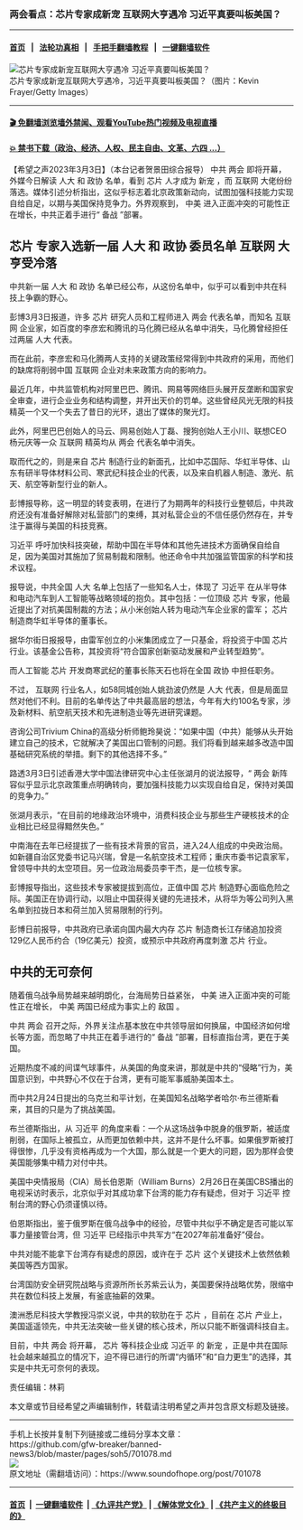 ### 两会看点：芯片专家成新宠 互联网大亨遇冷 习近平真要叫板美国？
------------------------

#### [首页](https://github.com/gfw-breaker/banned-news3/blob/master/README.md) &nbsp;&nbsp;|&nbsp;&nbsp; [法轮功真相](https://github.com/begood0513/basic/blob/master/README.md)  &nbsp;&nbsp;|&nbsp;&nbsp; [手把手翻墙教程](https://github.com/gfw-breaker/guides/wiki)  &nbsp;&nbsp;|&nbsp;&nbsp; [一键翻墙软件](https://github.com/gfw-breaker/nogfw/blob/master/README.md)  



<div><img alt="芯片专家成新宠互联网大亨遇冷 习近平真要叫板美国？" src="https://img.soundofhope.org/2023-03/1677877656009.jpg"/>
<br/><figcaption class="caption">
 芯片专家成新宠互联网大亨遇冷，习近平真要叫板美国？（图片：Kevin Frayer/Getty Images）
</figcaption></div><hr/>

#### [ 🎬  免翻墙浏览墙外禁闻、观看YouTube热门视频及电视直播](https://github.com/gfw-breaker/HelloWorld)

#### [ 💥  禁书下载（政治、经济、人权、民主自由、文革、六四 ...）](https://github.com/gfw-breaker/books/blob/master/README.md)

<div><div class="Content__Wrapper sc-1bvya0-0 elmmKw article_body" data-checkusr="" itemprop="articleBody">
 <div id="post_place_1">
 </div>
 <p class="meta-top">
  <span class="meta">
   【希望之声2023年3月3日】（本台记者贺景田综合报导）
  </span>
  中共
  <ok href="/term/34349">
   两会
  </ok>
  即将开幕，外媒今日解读
  <ok href="/term/12216">
   人大
  </ok>
  和
  <ok href="/term/35418">
   政协
  </ok>
  名单，看到
  <ok href="/term/11718">
   芯片
  </ok>
  人才成为
  <ok href="/term/845093">
   新宠
  </ok>
  ，而
  <ok href="/term/9209">
   互联网
  </ok>
  大佬纷纷落选。媒体引述分析指出，这似乎标志着北京政策新动向，试图加强科技能力实现自给自足，以期与美国保持竞争力。外界观察到，
  <ok href="/term/50782">
   中美
  </ok>
  进入正面冲突的可能性正在增长，中共正着手进行“
  <ok href="/term/112837">
   备战
  </ok>
  ”部署。
 </p>
 <h2>
  <strong>
   <ok href="/term/11718">
    芯片
   </ok>
   专家入选新一届
   <ok href="/term/12216">
    人大
   </ok>
   和
   <ok href="/term/35418">
    政协
   </ok>
   委员名单
   <ok href="/term/9209">
    互联网
   </ok>
   大亨受冷落
  </strong>
 </h2>
 <p>
  中共新一届
  <ok href="/term/12216">
   人大
  </ok>
  和
  <ok href="/term/35418">
   政协
  </ok>
  名单已经公布，从这份名单中，似乎可以看到中共在科技上争霸的野心。
 </p>
 <p>
  彭博3月3日报道，许多
  <ok href="/term/11718">
   芯片
  </ok>
  研究人员和工程师进入
  <ok href="/term/34349">
   两会
  </ok>
  代表名单，而知名
  <ok href="/term/9209">
   互联网
  </ok>
  企业家，如百度的李彦宏和腾讯的马化腾已经从名单中消失，马化腾曾经担任过两届
  <ok href="/term/12216">
   人大
  </ok>
  代表。
 </p>
 <p>
  而在此前，李彦宏和马化腾两人支持的关键政策经常得到中共政府的采用，而他们的缺席将削弱中国
  <ok href="/term/9209">
   互联网
  </ok>
  企业对未来政策方向的影响力。
 </p>
 <p>
  最近几年，中共监管机构对阿里巴巴、腾讯、网易等网络巨头展开反垄断和国家安全审查，进行企业业务和结构调整，并开出天价的罚单。这些曾经风光无限的科技精英一个又一个失去了昔日的光环，退出了媒体的聚光灯。
 </p>
 <p>
  此外，阿里巴巴创始人的马云、网易创始人丁磊、搜狗创始人王小川、联想CEO杨元庆等一众
  <ok href="/term/9209">
   互联网
  </ok>
  精英均从
  <ok href="/term/34349">
   两会
  </ok>
  代表名单中消失。
 </p>
 <p>
  取而代之的，则是来自
  <ok href="/term/11718">
   芯片
  </ok>
  制造行业的新面孔，比如中芯国际、华虹半导体、山东有研半导体材料公司、寒武纪科技企业的代表，以及来自机器人制造、激光、航天、航空等新型行业的新人。
 </p>
 <p>
  彭博报导称，这一明显的转变表明，在进行了为期两年的科技行业整顿后，中共政府还没有准备好解除对私营部门的束缚，其对私营企业的不信任感仍然存在，并专注于赢得与美国的科技竞赛。
 </p>
 <p>
  <ok href="/term/1063">
   习近平
  </ok>
  呼吁加快科技突破，帮助中国在半导体和其他先进技术方面确保自给自足，因为美国对其施加了贸易制裁和限制。他还命令中共加强监管国家的科学和技术议程。
 </p>
 <p>
  报导说，中共全国
  <ok href="/term/12216">
   人大
  </ok>
  名单上包括了一些知名人士，体现了
  <ok href="/term/1063">
   习近平
  </ok>
  在从半导体和电动汽车到人工智能等战略领域的抱负。其中包括：一位顶级
  <ok href="/term/11718">
   芯片
  </ok>
  专家，他最近提出了对抗美国制裁的方法；从小米创始人转为电动汽车企业家的雷军；
  <ok href="/term/11718">
   芯片
  </ok>
  制造商华虹半导体的董事长。
 </p>
 <p>
  据华尔街日报报导，由雷军创立的小米集团成立了一只基金，将投资于中国
  <ok href="/term/11718">
   芯片
  </ok>
  行业。该基金公告称，其投资将“符合国家创新驱动发展和产业转型趋势”。
 </p>
 <p>
  而人工智能
  <ok href="/term/11718">
   芯片
  </ok>
  开发商寒武纪的董事长陈天石也将在全国
  <ok href="/term/35418">
   政协
  </ok>
  中担任职务。
 </p>
 <p>
  不过，
  <ok href="/term/9209">
   互联网
  </ok>
  行业名人，如58同城创始人姚劲波仍然是
  <ok href="/term/12216">
   人大
  </ok>
  代表，但是局面显然对他们不利。目前的名单传达了中共最高层的想法，今年有大约100名专家，涉及新材料、航空航天技术和先进制造业等先进研究课题。
 </p>
 <p>
  咨询公司Trivium China的高级分析师鲍玲昊说：“如果中国（中共）能够从头开始建立自己的技术，它就解决了美国出口管制的问题。我们将看到越来越多改造中国基础研究系统的举措。剩下的其他选择不多。”
 </p>
 <p>
  路透3月3日引述香港大学中国法律研究中心主任张湖月的说法报导，“
  <ok href="/term/34349">
   两会
  </ok>
  新阵容似乎显示北京政策重点明确转向，要加强科技能力以实现自给自足，保持对美国的竞争力。”
 </p>
 <p>
  张湖月表示，“在目前的地缘政治环境中，消费科技企业与那些生产硬核技术的企业相比已经显得黯然失色。”
 </p>
 <p>
  中南海在去年已经提拔了一些有技术背景的官员，进入24人组成的中央政治局。如新疆自治区党委书记马兴瑞，曾是一名航空技术工程师；重庆市委书记袁家军，曾领导中共的太空项目。另一位政治局委员李干杰，是一位核专家。
 </p>
 <p>
  彭博报导指出，这些技术专家被提拔到高位，正值中国
  <ok href="/term/11718">
   芯片
  </ok>
  制造野心面临危险之际。美国正在协调行动，以阻止中国获得关键的先进技术，从将华为等公司列入黑名单到拉拢日本和荷兰加入贸易限制的行列。
 </p>
 <p>
  彭博日前报导，中共政府已承诺向国内最大内存
  <ok href="/term/11718">
   芯片
  </ok>
  制造商长江存储追加投资129亿人民币约合（19亿美元）投资，或预示中共政府再度刺激
  <ok href="/term/11718">
   芯片
  </ok>
  行业。
 </p>
 <h2>
  <strong>
   中共的无可奈何
  </strong>
 </h2>
 <p>
  随着俄乌战争局势越来越明朗化，台海局势日益紧张，
  <ok href="/term/50782">
   中美
  </ok>
  进入正面冲突的可能性正在增长，
  <ok href="/term/50782">
   中美
  </ok>
  两国已经成为事实上的
  <ok href="/term/519149">
   敌国
  </ok>
  。
 </p>
 <p>
  中共
  <ok href="/term/34349">
   两会
  </ok>
  召开之际，外界关注点基本放在中共领导层如何换届，中国经济如何增长等方面，而忽略了中共正在着手进行的“
  <ok href="/term/112837">
   备战
  </ok>
  ”部署，目标直指台湾，更在于美国。
 </p>
 <p>
  近期热度不减的间谍气球事件，从美国的角度来讲，那就是中共的“侵略”行为，美国意识到，中共野心不仅在于台湾，更有可能军事威胁美国本土。
 </p>
 <p>
  而中共2月24日提出的乌克兰和平计划，在美国知名战略学者哈尔·布兰德斯看来，其目的只是为了挑战美国。
 </p>
 <p>
  布兰德斯指出，从
  <ok href="/term/1063">
   习近平
  </ok>
  的角度来看：一个从这场战争中脱身的俄罗斯，被适度削弱，在国际上被孤立，从而更加依赖中共，这并不是什么坏事。如果俄罗斯被打得很惨，几乎没有资格再成为一个大国，那么就是一个更大的问题，因为那样会使美国能够集中精力对付中共。
 </p>
 <p>
  美国中央情报局（CIA）局长伯恩斯（William Burns）2月26日在美国CBS播出的电视采访时表示，北京似乎对其成功拿下台湾的能力存有疑虑，但对于
  <ok href="/term/1063">
   习近平
  </ok>
  控制台湾的野心仍须谨慎以待。
 </p>
 <p>
  伯恩斯指出，鉴于俄罗斯在俄乌战争中的经验，尽管中共似乎不确定是否可能以军事力量接管台湾，但
  <ok href="/term/1063">
   习近平
  </ok>
  已经指示中共军方“在2027年前准备好”侵台。
 </p>
 <p>
  中共对能不能拿下台湾存有疑虑的原因，或许在于
  <ok href="/term/11718">
   芯片
  </ok>
  这个关键技术上依然依赖美国等西方国家。
 </p>
 <p>
  台湾国防安全研究院战略与资源所所长苏紫云认为，美国要保持战略优势，限缩中共在数位科技上发展，有釜底抽薪的效果。
 </p>
 <p>
  澳洲悉尼科技大学教授冯崇义说，中共的软肋在于
  <ok href="/term/11718">
   芯片
  </ok>
  ，目前在
  <ok href="/term/11718">
   芯片
  </ok>
  产业上，美国遥遥领先，中共无法突破一些关键的核心技术，所以只能不断强调科技自主。
 </p>
 <p>
  目前，中共
  <ok href="/term/34349">
   两会
  </ok>
  将开幕，
  <ok href="/term/11718">
   芯片
  </ok>
  等科技企业成
  <ok href="/term/1063">
   习近平
  </ok>
  的
  <ok href="/term/845093">
   新宠
  </ok>
  ，正是中共在国际社会越来越孤立的情况下，迫不得已进行的所谓“内循环”和“自力更生”的选择，其实是中共无可奈何的表现。
 </p>
 <p class="meta-btm">
  责任编辑：林莉
 </p>
 <p class="meta-btm">
  本文章或节目经希望之声编辑制作，转载请注明希望之声并包含原文标题及链接。
 </p>
</div>
</div>
<hr/>
手机上长按并复制下列链接或二维码分享本文章：<br/>
https://github.com/gfw-breaker/banned-news3/blob/master/pages/soh5/701078.md <br/>
<a href='https://github.com/gfw-breaker/banned-news3/blob/master/pages/soh5/701078.md'><img src='https://github.com/gfw-breaker/banned-news3/blob/master/pages/soh5/701078.md.png'/></a> <br/>
原文地址（需翻墙访问）：https://www.soundofhope.org/post/701078


------------------------
#### [首页](https://github.com/gfw-breaker/banned-news3/blob/master/README.md) &nbsp;|&nbsp; [一键翻墙软件](https://github.com/gfw-breaker/nogfw/blob/master/README.md) &nbsp;| [《九评共产党》](https://github.com/gfw-breaker/9ping.md/blob/master/README.md#九评之一评共产党是什么) | [《解体党文化》](https://github.com/gfw-breaker/jtdwh.md/blob/master/README.md) | [《共产主义的终极目的》](https://github.com/gfw-breaker/gczydzjmd.md/blob/master/README.md)


<img src='http://gfw-breaker.win/banned-news3/pages/soh5/701078.md' width='0px' height='0px'/>